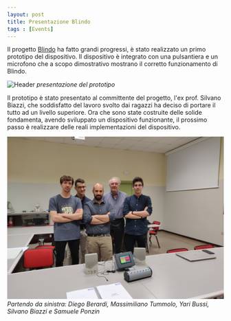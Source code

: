 ```yaml
---
layout: post
title: Presentazione Blindo
tags : [Events]
---
```


Il progetto [Blindo](/2019/04/15/blindo) ha fatto grandi progressi, è stato realizzato un primo prototipo del dispositivo.
Il dispositivo è integrato con una pulsantiera e un microfono che a scopo dimostrativo mostrano il corretto funzionamento di Blindo.

![Header](/images/header_incontro_biazzi.jpg)
*presentazione del prototipo*

Il prototipo è stato presentato al committente del progetto, l'ex prof. Silvano Biazzi, che soddisfatto del lavoro svolto dai ragazzi ha deciso di portare il tutto ad un livello superiore.
Ora che sono state costruite delle solide fondamenta, avendo sviluppato un dispositivo funzionante, il prossimo passo è realizzare delle reali implementazioni del dispositivo.


![Footer](/images/footer_incontro_biazzi.jpg)
*Partendo da sinistra: Diego Berardi, Massimiliano Tummolo, Yari Bussi, Silvano Biazzi e Samuele Ponzin*

